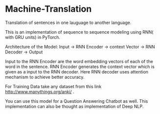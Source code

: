 # Machine-Translation
Translation of sentences in one lauguage to another language.

This is an implementation of sequence to sequence modeling using RNN( with GRU units) in PyTorch.

Architecture of the Model:
Input -> RNN Encoder -> context Vector -> RNN Decoder -> Output

Input to the RNN Encoder are the word embedding vectors of each of the word in the sentence.
RNN Encoder generates the context vector which is given as a input to the RNN decoder.
Here RNN decoder uses attention mechanism to achieve better accuracy.

For Training Data take any dataset from this link http://www.manythings.org/anki/ .

You can use this model for a Question Answering Chatbot as well. This implementation can also be thought 
as implementation of Deep NLP.

